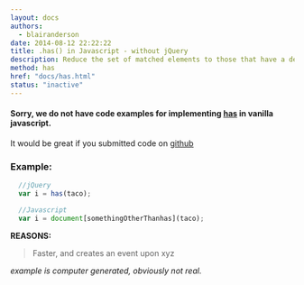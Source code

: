 ```yaml
---
layout: docs
authors:
  - blairanderson
date: 2014-08-12 22:22:22
title: .has() in Javascript - without jQuery
description: Reduce the set of matched elements to those that have a descendant that matches the selector or DOM element.
method: has
href: "docs/has.html"
status: "inactive"
---
```


#### Sorry, we do not have code examples for implementing [has](http://api.jquery.com/has/) in vanilla javascript.

It would be great if you submitted code on [github](https://github.com/blairanderson/without-jquery/blob/master/docs/has.md)

### Example:

```javascript
  //jQuery
  var i = has(taco);

  //Javascript
  var i = document[somethingOtherThanhas](taco);

```

**REASONS:**
> Faster, and creates an event upon xyz

*example is computer generated, obviously not real.*
